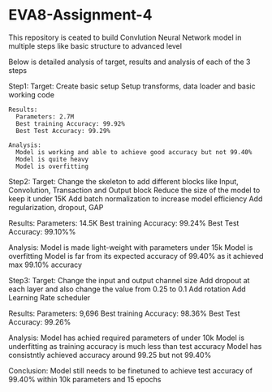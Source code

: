 # EVA8-Assignment-4

This repository is ceated to build Convlution Neural Network model in multiple steps like basic structure to advanced level

Below is detailed analysis of target, results and analysis of each of the 3 steps

Step1:
    Target:
      Create basic setup
      Setup transforms, data loader and basic working code
    
    Results:
      Parameters: 2.7M
      Best training Accuracy: 99.92%
      Best Test Accuracy: 99.29%
    
    Analysis:
      Model is working and able to achieve good accuracy but not 99.40%
      Model is quite heavy
      Model is overfitting

Step2:
  Target:
    Change the skeleton to add different blocks like Input, Convolution, Transaction and Output block
    Reduce the size of the model to keep it under 15K
    Add batch normalization to increase model efficiency
    Add regularization, dropout, GAP
  
  Results:
    Parameters: 14.5K
    Best training Accuracy: 99.24%
    Best Test Accuracy: 99.10%%
  
  Analysis:
    Model is made light-weight with parameters under 15k
    Model is overfitting
    Model is far from its expected accuracy of 99.40% as it achieved max 99.10% accuracy

Step3:
  Target:
    Change the input and output channel size
    Add dropout at each layer and also change the value from 0.25 to 0.1
    Add rotation
    Add Learning Rate scheduler
  
  Results:
    Parameters: 9,696
    Best training Accuracy: 98.36%
    Best Test Accuracy: 99.26%
  
  Analysis:
    Model has achied required parameters of under 10k
    Model is underfitting as training accuracy is much less than test accuracy
    Model has consistntly achieved accuracy around 99.25 but not 99.40%


Conclusion:
  Model still needs to be finetuned to achieve test accuracy of 99.40% within 10k parameters and 15 epochs
